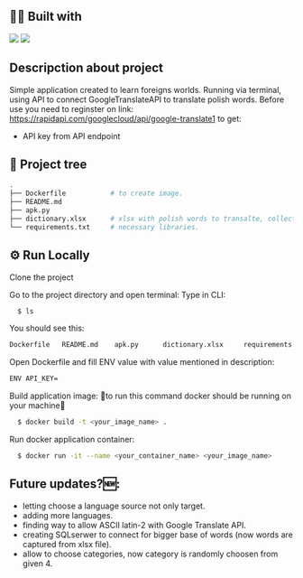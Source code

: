## 👨‍💻 Built with 
<img src="https://img.shields.io/badge/Python-FFD43B?style=for-the-badge&logo=python&logoColor=blue" /> <img src="https://img.shields.io/badge/Docker-2CA5E0?style=for-the-badge&logo=docker&logoColor=white"/>

##  Descripction about project

Simple application created to learn foreigns worlds. Running via terminal, using API to connect GoogleTranslateAPI to translate polish words.
Before use you need to reginster on link: https://rapidapi.com/googlecloud/api/google-translate1 to get:

- API key from API endpoint

## 🌲 Project tree
```bash
.
├── Dockerfile           # to create image.
├── README.md
├── apk.py 
├── dictionary.xlsx      # xlsx with polish words to transalte, collected in 4 categories.
└── requirements.txt     # necessary libraries.
```
## ⚙️ Run Locally
Clone the project

Go to the project directory and open terminal:
Type in CLI:
```bash
  $ ls
```
You should see this:
```bash
Dockerfile   README.md	  apk.py	  dictionary.xlsx	  requirements.txt
```
Open Dockerfile and fill ENV value with value mentioned in description:
```bash
ENV API_KEY=
```
Build application image: 🚨to run this command docker should be running on your machine🚨
```bash
  $ docker build -t <your_image_name> .     
```
Run docker application container:
```bash
  $ docker run -it --name <your_container_name> <your_image_name>     
```
## Future updates?🆕:
  - letting choose a language source not only target.
  - adding more languages.
  - finding way to allow ASCII latin-2 with Google Translate API.
  - creating SQLserwer to connect for bigger base of words (now words are captured from xlsx file).
  - allow to choose categories, now category is randomly choosen from given 4.

